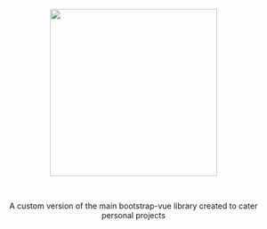 <p align="center">
  <a href="https://custom-bootstrap-vue.org">
    <img src="https://github.com/custom-bootstrap-vue/custom-bootstrap-vue/raw/master/static/banner.png" width="300">
  </a>
</p>
<br>

<p align="center">
  A custom version of the main bootstrap-vue library created to cater personal projects
</p>
<br>
